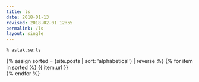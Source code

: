 ```yaml
---
title: ls
date: 2018-01-13
revised: 2018-02-01 12:55 
permalink: /ls
layout: single
---
```


`% aslak.se:ls`

<p>

{% assign sorted = (site.posts | sort: 'alphabetical') | reverse %}
{% for item in sorted %}
{{ item.url }}<br/>
{% endfor %}

